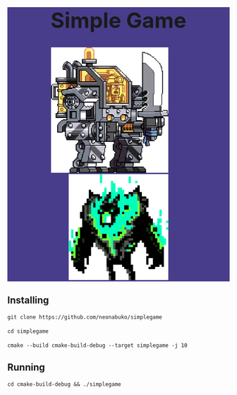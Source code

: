 <div style="background: darkslateblue" align="center">
<h1 style="font-size: 48px">Simple Game</h1>
<img style="margin-right: 40px" src="icon/player.png" alt="player" width="266" height="283.5">
<img src="icon/enemy.png" alt="enemy" width="225.5" height="240.5">
</div>

<div>
<h2>Installing</h2>

```shell
git clone https://github.com/neonabuko/simplegame

cd simplegame

cmake --build cmake-build-debug --target simplegame -j 10
```

<h2>Running</h2>

```shell
cd cmake-build-debug && ./simplegame
```

</div>